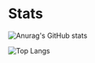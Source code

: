 <!--
**AlainMinhNguyen/AlainMinhNguyen** is a ✨ _special_ ✨ repository because its `README.md` (this file) appears on your GitHub profile.

Here are some ideas to get you started:

- 🔭 I’m currently working on ...
- 🌱 I’m currently learning ...
- 👯 I’m looking to collaborate on ...
- 🤔 I’m looking for help with ...
- 💬 Ask me about ...
- 📫 How to reach me: ...
- 😄 Pronouns: ...
- ⚡ Fun fact: ...
-->

# Stats

![Anurag's GitHub stats](https://github-readme-stats.vercel.app/api?username=AlainMinhNguyen&show_icons=true&theme=tokyonight)

![Top Langs](https://github-readme-stats.vercel.app/api/top-langs/?username=AlainMinhNguyen&layout=Demo)

